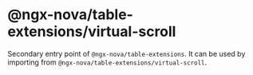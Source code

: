 # @ngx-nova/table-extensions/virtual-scroll

Secondary entry point of `@ngx-nova/table-extensions`. It can be used by importing from `@ngx-nova/table-extensions/virtual-scroll`.
